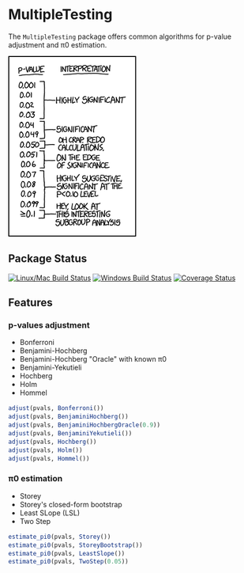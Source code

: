 # MultipleTesting

The `MultipleTesting` package offers common algorithms for p-value adjustment and π0 estimation.

![xkcd p-value guide](pvalues.png)


## Package Status

[![Linux/Mac Build Status](https://travis-ci.org/julian-gehring/MultipleTesting.jl.svg?branch=master)](https://travis-ci.org/julian-gehring/MultipleTesting.jl)
[![Windows Build Status](https://ci.appveyor.com/api/projects/status/1ld0ppptisirryt1/branch/master?svg=true)](https://ci.appveyor.com/project/julian-gehring/multipletesting-jl/branch/master)
[![Coverage Status](http://codecov.io/github/julian-gehring/MultipleTesting.jl/coverage.svg?branch=master)](http://codecov.io/github/julian-gehring/MultipleTesting.jl?branch=master&view=all)


## Features

### p-values adjustment

* Bonferroni
* Benjamini-Hochberg
* Benjamini-Hochberg "Oracle" with known π0
* Benjamini-Yekutieli
* Hochberg
* Holm
* Hommel

```julia
adjust(pvals, Bonferroni())
adjust(pvals, BenjaminiHochberg())
adjust(pvals, BenjaminiHochbergOracle(0.9))
adjust(pvals, BenjaminiYekutieli())
adjust(pvals, Hochberg())
adjust(pvals, Holm())
adjust(pvals, Hommel())
```

### π0 estimation

* Storey
* Storey's closed-form bootstrap
* Least SLope (LSL)
* Two Step

```julia
estimate_pi0(pvals, Storey())
estimate_pi0(pvals, StoreyBootstrap())
estimate_pi0(pvals, LeastSlope())
estimate_pi0(pvals, TwoStep(0.05))
```
